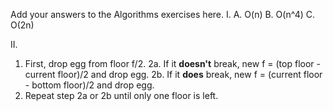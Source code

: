 Add your answers to the Algorithms exercises here.
I.
A. O(n)
B. O(n^4)
C. O(2n)

II.
1. First, drop egg from floor f/2. 
2a. If it **doesn't** break, new f = (top floor - current floor)/2 and drop egg.
2b. If it **does** break, new f = (current floor - bottom floor)/2 and drop egg.
3. Repeat step 2a or 2b until only one floor is left.